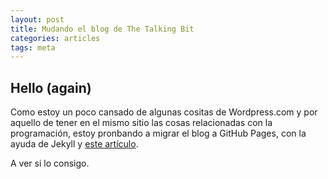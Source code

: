 ```yaml
---
layout: post
title: Mudando el blog de The Talking Bit
categories: articles
tags: meta
---
```


## Hello (again)

Como estoy un poco cansado de algunas cositas de Wordpress.com y por aquello de tener en el mismo sitio las cosas relacionadas con la programación, estoy pronbando a migrar el blog a GitHub Pages, con la ayuda de Jekyll y [este artículo](https://www.smashingmagazine.com/2014/08/build-blog-jekyll-github-pages/).

A ver si lo consigo.